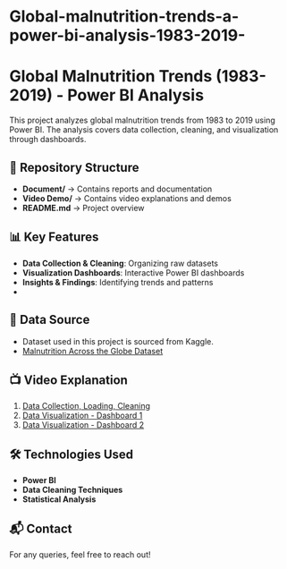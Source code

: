# Global-malnutrition-trends-a-power-bi-analysis-1983-2019-

# Global Malnutrition Trends (1983-2019) - Power BI Analysis

This project analyzes global malnutrition trends from 1983 to 2019 using Power BI. The analysis covers data collection, cleaning, and visualization through dashboards.

## 📁 Repository Structure
- **Document/** → Contains reports and documentation
- **Video Demo/** → Contains video explanations and demos
- **README.md** → Project overview

## 📊 Key Features
- **Data Collection & Cleaning**: Organizing raw datasets
- **Visualization Dashboards**: Interactive Power BI dashboards
- **Insights & Findings**: Identifying trends and patterns
- 
## 📌 Data Source
- Dataset used in this project is sourced from Kaggle.
- [Malnutrition Across the Globe Dataset](https://www.kaggle.com/datasets/ruchi798/malnutrition-across-the-globe?select=malnutrition-estimates.csv)


## 📺 Video Explanation
1. [Data Collection, Loading, Cleaning](https://drive.google.com/file/d/1_ytuDEtDo-d1ltDvYRVYkDJeNwgsn5Ly/view?usp=drive_link)
2. [Data Visualization - Dashboard 1](https://drive.google.com/file/d/1_ytuDEtDod1ltDvYRVYkDJeNwgsn5Ly/view?usp=sharing)
3. [Data Visualization - Dashboard 2](https://drive.google.com/file/d/1hdGuVx6ZLIoURua848dESjIT30_V448Z/view?usp=sharing)

## 🛠️ Technologies Used
- **Power BI**
- **Data Cleaning Techniques**
- **Statistical Analysis**

## 📬 Contact
For any queries, feel free to reach out!
